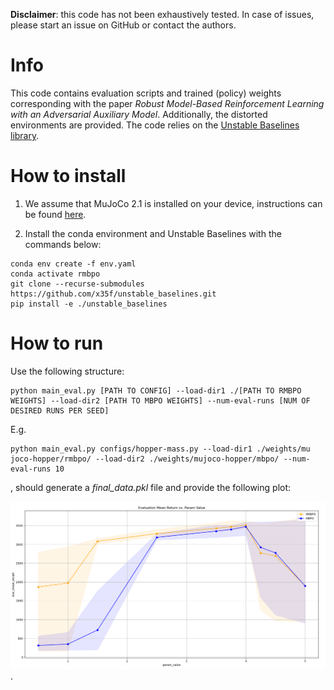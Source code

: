 **Disclaimer**: this code has not been exhaustively tested. In case of issues, please start an issue on GitHub or contact the authors.

# Info
This code contains evaluation scripts and trained (policy) weights corresponding with the paper *Robust Model-Based Reinforcement Learning with an Adversarial Auxiliary Model*. Additionally, the distorted environments are provided. The code relies on the [Unstable Baselines library](https://github.com/x35f/model_based_rl/tree/2c2c4aca4952e3251fd77ba9413b72d25c033426).


# How to install

1. We assume that MuJoCo 2.1 is installed on your device, instructions can be found [here](https://github.com/openai/mujoco-py).

2. Install the conda environment and Unstable Baselines with the commands below:

```
conda env create -f env.yaml 
conda activate rmbpo
git clone --recurse-submodules https://github.com/x35f/unstable_baselines.git
pip install -e ./unstable_baselines
```

# How to run
Use the following structure:

```
python main_eval.py [PATH TO CONFIG] --load-dir1 ./[PATH TO RMBPO WEIGHTS] --load-dir2 [PATH TO MBPO WEIGHTS] --num-eval-runs [NUM OF DESIRED RUNS PER SEED]
```

E.g.

```
python main_eval.py configs/hopper-mass.py --load-dir1 ./weights/mu
joco-hopper/rmbpo/ --load-dir2 ./weights/mujoco-hopper/mbpo/ --num-eval-runs 10
```
,
should generate a *final_data.pkl* file and provide the following plot:

![alt text](readme_images/image.png).